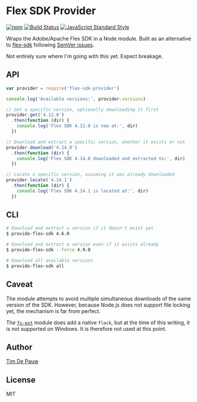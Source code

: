 # Flex SDK Provider

[![npm](https://img.shields.io/npm/v/flex-sdk-provider.svg)](https://www.npmjs.com/package/flex-sdk-provider) [![Build Status](https://img.shields.io/travis/timdp/flex-sdk-provider.svg)](https://travis-ci.org/timdp/flex-sdk-provider) [![JavaScript Standard Style](https://img.shields.io/badge/code%20style-standard-brightgreen.svg)](https://github.com/feross/standard)

Wraps the Adobe/Apache Flex SDK in a Node module. Built as an alternative to
[flex-sdk](https://www.npmjs.com/package/flex-sdk) following
[SemVer issues](https://github.com/mojombo/semver/issues/242).

Not entirely sure where I'm going with this yet. Expect breakage.

## API

```js
var provider = require('flex-sdk-provider')

console.log('Available versions:', provider.versions)

// Get a specific version, optionally downloading it first
provider.get('4.12.0')
  .then(function (dir) {
    console.log('Flex SDK 4.12.0 is now at:', dir)
  })

// Download and extract a specific version, whether it exists or not
provider.download('4.14.0')
  .then(function (dir) {
    console.log('Flex SDK 4.14.0 downloaded and extracted to:', dir)
  })

// Locate a specific version, assuming it was already downloaded
provider.locate('4.14.1')
  .then(function (dir) {
    console.log('Flex SDK 4.14.1 is located at:', dir)
  })
```

## CLI

```bash
# Download and extract a version if it doesn't exist yet
$ provide-flex-sdk 4.6.0

# Download and extract a version even if it exists already
$ provide-flex-sdk --force 4.9.0

# Download all available versions
$ provide-flex-sdk all
```

## Caveat

The module attempts to avoid multiple simultaneous downloads of the same version
of the SDK. However, because Node.js does not support file locking yet, the
mechanism is far from perfect.

The [`fs-ext`](https://www.npmjs.com/package/fs-ext) module does add a native
`flock`, but at the time of this writing, it is not supported on Windows. It is
therefore not used at this point.

## Author

[Tim De Pauw](https://tmdpw.eu/)

## License

MIT
